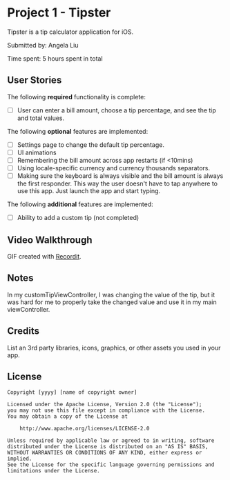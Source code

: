 # Project 1 - Tipster

Tipster is a tip calculator application for iOS.

Submitted by: Angela Liu

Time spent: 5 hours spent in total

## User Stories

The following **required** functionality is complete:

* [ ] User can enter a bill amount, choose a tip percentage, and see the tip and total values.

The following **optional** features are implemented:

* [ ] Settings page to change the default tip percentage.
* [ ] UI animations
* [ ] Remembering the bill amount across app restarts (if <10mins)
* [ ] Using locale-specific currency and currency thousands separators.
* [ ] Making sure the keyboard is always visible and the bill amount is always the first responder. This way the user doesn't have to tap anywhere to use this app. Just launch the app and start typing.

The following **additional** features are implemented:

- [ ] Ability to add a custom tip (not completed)

## Video Walkthrough

GIF created with [Recordit](http://recordit.co/L6CuLPW4Un).

## Notes

In my customTipViewController, I was changing the value of the tip, but it was hard for me to properly take the changed value and use it in my main viewController. 

## Credits

List an 3rd party libraries, icons, graphics, or other assets you used in your app.

## License

    Copyright [yyyy] [name of copyright owner]

    Licensed under the Apache License, Version 2.0 (the "License");
    you may not use this file except in compliance with the License.
    You may obtain a copy of the License at

        http://www.apache.org/licenses/LICENSE-2.0

    Unless required by applicable law or agreed to in writing, software
    distributed under the License is distributed on an "AS IS" BASIS,
    WITHOUT WARRANTIES OR CONDITIONS OF ANY KIND, either express or implied.
    See the License for the specific language governing permissions and
    limitations under the License.
